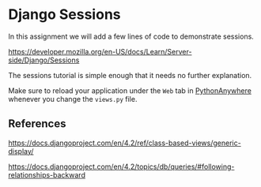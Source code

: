 Django Sessions
===============

In this assignment we will add  a few lines of code to demonstrate sessions.

https://developer.mozilla.org/en-US/docs/Learn/Server-side/Django/Sessions

The sessions tutorial is simple enough that it needs no further explanation.

Make sure to reload your application under the `Web` tab in
<a href="https://www.pythonanywhere.com" target="_blank">PythonAnywhere</a> whenever you change the `views.py` file.

References
----------

https://docs.djangoproject.com/en/4.2/ref/class-based-views/generic-display/

https://docs.djangoproject.com/en/4.2/topics/db/queries/#following-relationships-backward

